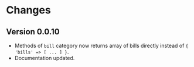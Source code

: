 # Changes

## Version 0.0.10

* Methods of `bill` category now returns array of bills directly instead of `{ 'bills' => [ ... ] }`.
* Documentation updated.

